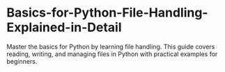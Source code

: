 # Basics-for-Python-File-Handling-Explained-in-Detail
Master the basics for Python by learning file handling. This guide covers reading, writing, and managing files in Python with practical examples for beginners.

